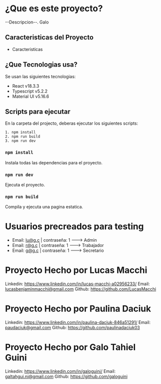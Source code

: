 # ¿Que es este proyecto?

--Descripcion--.
Galo

## Caracteristicas del Proyecto
- Caracteristicas

## ¿Que Tecnologias usa?

Se usan las siguientes tecnologias:
- React v18.3.3
- Typescript v5.2.2
- Material UI v5.16.6

## Scripts para ejecutar

En la carpeta del projecto, deberas ejecutar los siguientes scripts:

    1. npm install
    2. npm run build
    3. npm run dev

### `npm install`

Instala todas las dependencias para el proyecto.

### `npm run dev`

Ejecuta el proyecto.

### `npm run build`

Compila y ejecuta una pagina estatica.

# Usuarios precreados para testing
- Email: lu@g.c | contraseña: 1 ---> Admin
- Email: r@g.c | contraseña: 1 ---> Trabajador
- Email: g@g.c | contraseña: 1 ---> Secretario

# Proyecto Hecho por Lucas Macchi

Linkedin: https://www.linkedin.com/in/lucas-macchi-a02956233/
Email: lucasbenjaminmacchi@gmail.com
Github: https://github.com/LucasMacchi

# Proyecto Hecho por Paulina Daciuk

Linkedin: https://www.linkedin.com/in/paulina-daciuk-846a51291/
Email: paudaciuk@gmail.com
Github: https://github.com/paulinadaciuk03

# Proyecto Hecho por Galo Tahiel Guini

Linkedin: https://www.linkedin.com/in/galoguini/
Email: galtahgui.ni@gmail.com
Github: https://github.com/galoguini
